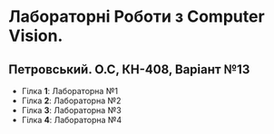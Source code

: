 # Лабораторні Роботи з Computer Vision.
## Петровський. О.С, КН-408, Варіант №13

- Гілка **1**: Лабораторна №1
- Гілка **2**: Лабораторна №2
- Гілка **3**: Лабораторна №3
- Гілка **4**: Лабораторна №4